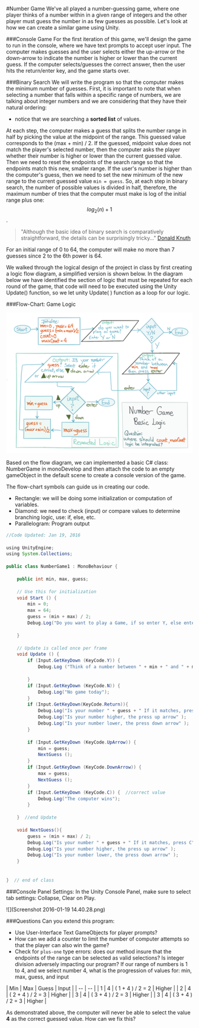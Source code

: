 #Number Game
We've all played a number-guessing game, where one player thinks of a number within in a given range of integers and the other player must guess the number in as few guesses as possible.  Let's look at how we can create a similar game using Unity.

###Console Game
For the first iteration of this game, we'll design the game to run in the console, where we have text prompts to accept user input. The computer makes guesses and the user selects either the up-arrow or the down-arrow to indicate the number is higher or lower than the current guess.  If the computer selects/guesses the correct answer, then the user hits the return/enter key, and the game starts over.  

###Binary Search
We will write the program so that the computer makes the minimum number of guesses.  First, it is important to note that when selecting a number that falls within a specific range of numbers, we are talking about integer numbers and we are considering that they have their natural ordering:

* notice that we are searching a **sorted list** of values. 
 
At each step, the computer makes a guess that splits the number range in half by picking the value at the midpoint of the range. This guessed value corresponds to the  (max + min) / 2.  If the guessed, midpoint value does not match the player's selected number, then the computer asks the player whether their number is higher or lower than the current guessed value. Then we need to reset the endpoints of the search range so that the endpoints match this new, smaller range. If the user's number is higher than the computer's guess, then we need to set the new minimum of the new range to the current guessed value `min = guess`.  So, at each step in binary search, the number of possible values is divided in half, therefore, the maximum number of tries that the computer must make is   log  of the initial range plus one: $$log_2(n)+1$$.  

    
> "Although the basic idea of binary search is comparatively straightforward, the details can be surprisingly tricky…" 
    [Donald Knuth](https://en.wikipedia.org/wiki/Binary_search_algorithm#Number_guessing_game)


For an initial range of 0 to 64, the computer will make no more than 7 guesses since 2 to the 6th power is 64. 

We walked through the logical design of the project in class by first creating a logic flow diagram, a simplified version is shown below.  In the diagram below we have identified the section of logic that must be repeated for each round of the game, that code will need to be executed using the Unity Update() function, so we let unity Update( ) function as a loop for our logic.

###Flow-Chart: Game Logic

![](flowChart.png)

Based on the flow diagram, we  can implemented a basic C# class: NumberGame in monoDevelop and then attach the code to an empty gameObject in the default scene to create a console version of the game.  

The flow-chart symbols can guide us in creating our code.  
* Rectangle:  we will be doing some initialization or  computation of variables.
* Diamond: we need to check (input) or compare values to determine branching logic, use: if, else, etc.
* Parallelogram:  Program output

```java
//Code Updated: Jan 19, 2016

using UnityEngine;
using System.Collections;

public class NumberGame1 : MonoBehaviour {

	public int min, max, guess;

	// Use this for initialization
	void Start () {
		min = 0;
		max = 64;
		guess = (min + max) / 2;
		Debug.Log("Do you want to play a Game, if so enter Y, else enter N");
	
	}
	
	// Update is called once per frame
	void Update () {
		if (Input.GetKeyDown (KeyCode.Y)) {
			Debug.Log ("Think of a number between " + min + " and " + max + " press Enter when ready");

		} 
		if (Input.GetKeyDown (KeyCode.N)) {
			Debug.Log("No game today");
		}
		if (Input.GetKeyDown(KeyCode.Return)){
			Debug.Log("Is your number " + guess + " If it matches, press C");
			Debug.Log("Is your number higher, the press up arrow" );
			Debug.Log("Is your number lower, the press down arrow" );
		}

		if (Input.GetKeyDown (KeyCode.UpArrow)) {
			min = guess;
			NextGuess ();
		}
		if (Input.GetKeyDown (KeyCode.DownArrow)) {
			max = guess;
			NextGuess ();
		}
		if (Input.GetKeyDown (KeyCode.C)) {  //correct value
			Debug.Log("The computer wins");
		}

	}  //end Update

	void NextGuess(){
		guess = (min + max) / 2;
		Debug.Log("Is your number " + guess + " If it matches, press C");
		Debug.Log("Is your number higher, the press up arrow" );
		Debug.Log("Is your number lower, the press down arrow" );
	}


}  // end of class

```
###Console Panel Settings:
In the Unity Console Panel, make sure to select tab settings: Collapse, Clear on Play.

![](Screenshot 2016-01-19 14.40.28.png)

###Questions
Can you extend this program:
- Use User-Interface Text GameObjects for player prompts?
- How can we add a counter to limit the number of computer attempts so that the player can also win the game?
- Check for `plus-one` type errors: does our method insure that the endpoints of the range can be selected as valid selections?  Is integer division adversely impacting our program?  If our range of numbers is 1 to 4, and we select number 4, what is the progression of values for: min, max, guess, and input
    
| Min | Max | Guess | Input |
| -- | -- |
| 1 | 4 | ( 1 + 4 ) / 2 = 2 | Higher |
| 2 | 4 | ( 2 + 4 ) / 2 = 3 | Higher |
| 3 | 4 | ( 3 + 4 ) / 2 = 3 | Higher |
| 3 | 4 | ( 3 + 4 ) / 2 = 3 | Higher |

As demonstrated above, the computer will never be able to select the value **4** as the correct guessed value.  How can we fix this?

